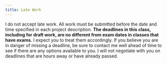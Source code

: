 ```yaml
---
title: Late Work
---
```


I do not accept late work. All work must be submitted before the date and time specified in each
project description. <strong>The deadlines in this class, including for draft work, are no different
from exam dates in classes that have exams.</strong> I expect you to treat them accordingly. If you
believe you are in danger of missing a deadline, be sure to contact me well ahead of time to see if
there are any options available to you. I will not negotiate with you on deadlines that are hours
away or have already passed.
